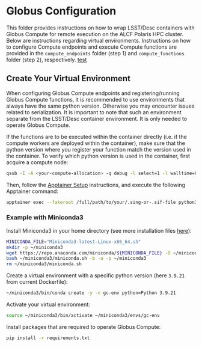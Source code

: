 # Globus Configuration

This folder provides instructions on how to wrap LSST/Desc containers with Globus Compute for remote execution on the ALCF Polaris HPC cluster. Below are instructions regarding virtual environments. Instructions on how to configure Compute endpoints and execute Compute functions are provided in the `compute_endpoints` folder (step 1) and `compute_functions` folder (step 2), respectively. [test](./compute_endpoints/)

## Create Your Virtual Environment

When configuring Globus Compute endpoints and registering/running Globus Compute functions, it is recommended to use environments that always have the same python version. Otherwise you may encounter issues related to serialization. It is important to note that such an environment separate from the LSST/Desc container environment. It is only needed to operate Globus Compute.

If the functions are to be executed within the container directly (i.e. if the compute workers are deployed within the container), make sure that the python version where you register your function match the version used in the container. To verify which python version is used in the container, first acquire a compute node:
```bash
qsub -I -A <your-compute-allocation> -q debug -l select=1 -l walltime=01:00:00 -l filesystems=home:grand:eagle
```

Then, follow the [Apptainer Setup](https://docs.alcf.anl.gov/polaris/containers/containers/) instructions, and execute the following Apptainer command:
```bash
apptainer exec --fakeroot /full/path/to/your/.sing-or-.sif-file python3 --version
```

### Example with Miniconda3

Install Miniconda3 in your home directory (see more installation files [here]((https://repo.anaconda.com/miniconda/))):
```bash
MINICONDA_FILE="Miniconda3-latest-Linux-x86_64.sh"
mkdir -p ~/miniconda3
wget https://repo.anaconda.com/miniconda/${MINICONDA_FILE} -O ~/miniconda3/miniconda.sh
bash ~/miniconda3/miniconda.sh -b -u -p ~/miniconda3
rm ~/miniconda3/miniconda.sh
```

Create a virtual environment with a specific python version (here `3.9.21` from current Dockerfile):
```bash
~/miniconda3/bin/conda create -y -n gc-env python=Python 3.9.21
```

Activate your virtual environment:
```bash
source ~/miniconda3/bin/activate ~/miniconda3/envs/gc-env
```

Install packages that are required to operate Globus Compute:
```bash
pip install -r requirements.txt
```